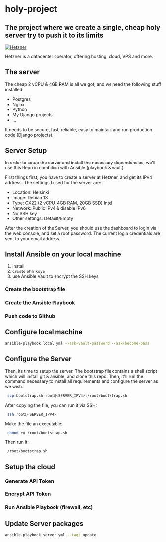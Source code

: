 # holy-project
## The project where we create a single, cheap holy server try to push it to its limits

[![Hetzner](https://intelcorp.scene7.com/is/image/intelcorp/hetzner-article-logo-1280x720:1920-1080?wid=480&hei=270&fmt=webp-alpha)](https://www.hetzner.com/cloud/)

Hetzner is a datacenter operator, offering hosting, cloud, VPS and more.

## The server
The cheap 2 vCPU & 4GB RAM is all we got, and we need the following stuff installed:
- Postgres
- Nginx
- Python
- My Django projects
- ...

It needs to be secure, fast, reliable, easy to maintain and run production code (Django projects).


## Server Setup
In order to setup the server and install the necessary dependencies, we'll use this Repo in combition with Ansible (playbook & vault).

First things first, you have to create a server at Hetzner, and get its IPv4 address.
The settings I used for the server are:
- Location: Helsinki
- Image: Debian 13
- Type: CX22 (2 vCPU, 4GB RAM, 20GB SSD) Intel
- Network: Public IPv4 & disable IPv6
- No SSH key
- Other settings: Default/Empty

After the creation of the Server, you should use the dashboard to login via the web console, and set a root password.
The current login credentials are sent to your email address.


## Install Ansible on your local machine
1. install
2. create shh keys
3. use Ansible Vault to encrypt the SSH keys


### Create the bootstrap file

### Create the Ansible Playbook

### Push code to Github

## Configure local machine
```bash
ansible-playbook local.yml --ask-vault-password --ask-become-pass
```

## Configure the Server
Then, its time to setup the server. The bootstrap file contains a shell script which will install git & ansible, and clone this repo.
Then, it'll run the command necessary to install all requirements and configure the server as we wish.
```bash
 scp bootstrap.sh root@<SERVER_IPV4>:/root/bootstrap.sh
``````

After copying the file, you can run it via SSH:
```bash
 ssh root@<SERVER_IPV4>
```

Make the file an executable:
```bash
 chmod +x /root/bootstrap.sh
```
Then run it:
```bash
 /root/bootstrap.sh
```

## Setup tha cloud
### Generate API Token
### Encrypt API Token
### Run Ansible Playbook (firewall, etc)

## Update Server packages
```bash
ansible-playbook server.yml --tags update
```